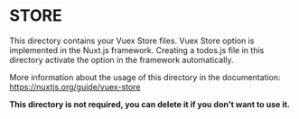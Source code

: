# STORE

This directory contains your Vuex Store files.
Vuex Store option is implemented in the Nuxt.js framework.
Creating a todos.js file in this directory activate the option in the framework automatically.

More information about the usage of this directory in the documentation:
https://nuxtjs.org/guide/vuex-store

**This directory is not required, you can delete it if you don't want to use it.**

